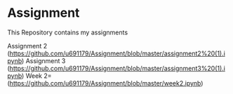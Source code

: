 # Assignment
This Repository contains my assignments


Assignment 2 (https://github.com/u691179/Assignment/blob/master/assignment2%20(1).ipynb) 
Assignment 3 (https://github.com/u691179/Assignment/blob/master/assignment3%20(1).ipynb)
Week 2=(https://github.com/u691179/Assignment/blob/master/week2.ipynb)
